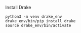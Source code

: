 Install Drake
```
python3 -m venv drake_env
drake_env/bin/pip install drake
source drake_env/bin/activate
